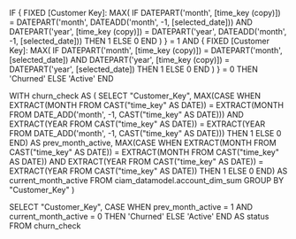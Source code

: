 IF { FIXED [Customer Key]: 
        MAX(
            IF DATEPART('month', [time_key (copy)]) = DATEPART('month', DATEADD('month', -1, [selected_date])) 
               AND DATEPART('year', [time_key (copy)]) = DATEPART('year', DATEADD('month', -1, [selected_date])) 
            THEN 1 
            ELSE 0 
            END
        )
    } = 1 
   AND { FIXED [Customer Key]: 
        MAX(
            IF DATEPART('month', [time_key (copy)]) = DATEPART('month', [selected_date]) 
               AND DATEPART('year', [time_key (copy)]) = DATEPART('year', [selected_date]) 
            THEN 1 
            ELSE 0 
            END
        )
    } = 0
THEN 'Churned'
ELSE 'Active'
END


WITH churn_check AS (
    SELECT
        "Customer_Key",
        MAX(CASE 
                WHEN EXTRACT(MONTH FROM CAST("time_key" AS DATE)) = EXTRACT(MONTH FROM DATE_ADD('month', -1, CAST("time_key" AS DATE))) 
                     AND EXTRACT(YEAR FROM CAST("time_key" AS DATE)) = EXTRACT(YEAR FROM DATE_ADD('month', -1, CAST("time_key" AS DATE))) 
                THEN 1 
                ELSE 0 
            END) AS prev_month_active,
        MAX(CASE 
                WHEN EXTRACT(MONTH FROM CAST("time_key" AS DATE)) = EXTRACT(MONTH FROM CAST("time_key" AS DATE)) 
                     AND EXTRACT(YEAR FROM CAST("time_key" AS DATE)) = EXTRACT(YEAR FROM CAST("time_key" AS DATE)) 
                THEN 1 
                ELSE 0 
            END) AS current_month_active
    FROM ciam_datamodel.account_dim_sum
    GROUP BY "Customer_Key"
)

SELECT 
    "Customer_Key",
    CASE 
        WHEN prev_month_active = 1 AND current_month_active = 0 THEN 'Churned'
        ELSE 'Active'
    END AS status
FROM churn_check
